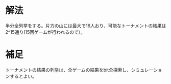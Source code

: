 # 解法

半分全列挙をする。片方の山には最大で16人おり、可能なトーナメントの結果は2^15通り(15回ゲームが行われるので）。

# 補足

トーナメントの結果の列挙は、全ゲームの結果をbit全探索し、シミュレーションするとよい。
